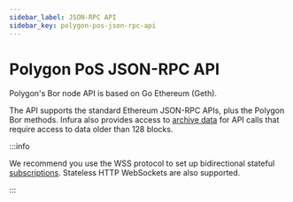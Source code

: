 ```yaml
---
sidebar_label: JSON-RPC API
sidebar_key: polygon-pos-json-rpc-api
---
```


# Polygon PoS JSON-RPC API

Polygon's Bor node API is based on Go Ethereum (Geth).

The API supports the standard Ethereum JSON-RPC APIs, plus the Polygon Bor methods. Infura also provides access to
[archive data](../../../concepts/archive-data.md) for API calls that require access to data older than 128 blocks.

:::info

We recommend you use the WSS protocol to set up bidirectional stateful [subscriptions](subscription-methods/index.md). Stateless
HTTP WebSockets are also supported.

:::
